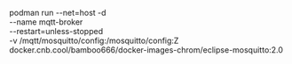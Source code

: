 podman run --net=host -d \
--name mqtt-broker \
--restart=unless-stopped \
-v /mqtt/mosquitto/config:/mosquitto/config:Z \
docker.cnb.cool/bamboo666/docker-images-chrom/eclipse-mosquitto:2.0
